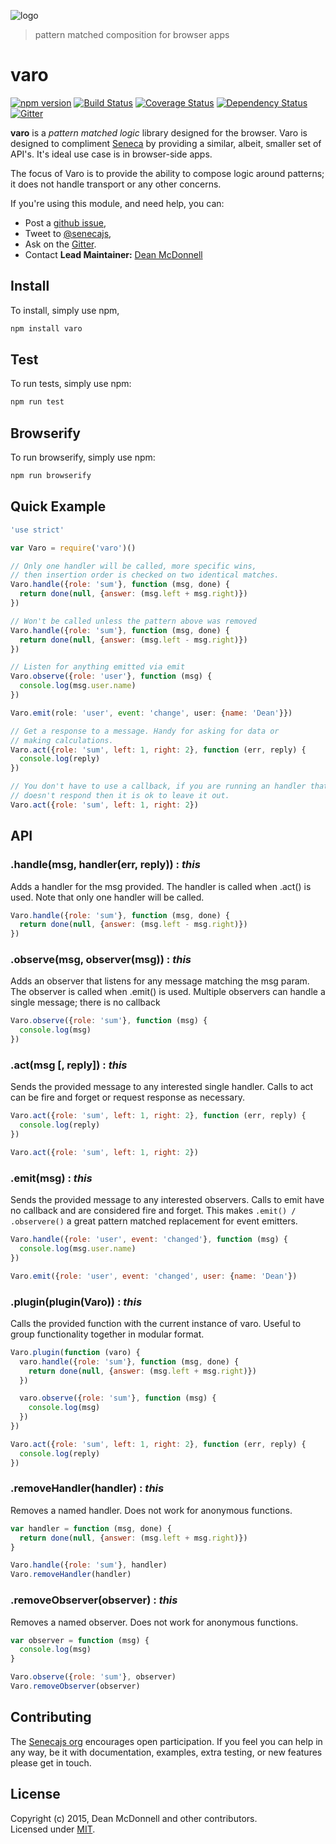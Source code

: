 ![logo](https://rawgit.com/senecajs/varo/master/assets/varo-logo.svg)
> pattern matched composition for browser apps

# varo
[![npm version][npm-badge]][npm-url]
[![Build Status][travis-badge]][travis-url]
[![Coverage Status][coveralls-badge]][coveralls-url]
[![Dependency Status][david-badge]][david-url]
[![Gitter][gitter-badge]][gitter-url]

__varo__ is a _pattern matched logic_ library designed for the browser. Varo is designed to
compliment [Seneca][senecajs.org] by providing a similar, albeit, smaller set of API's. It's ideal
use case is in browser-side apps.

The focus of Varo is to provide the ability to compose logic around patterns; it does
not handle transport or any other concerns.

If you're using this module, and need help, you can:

- Post a [github issue][],
- Tweet to [@senecajs][],
- Ask on the [Gitter][gitter-url].
- Contact __Lead Maintainer:__ [Dean McDonnell][lead]

## Install
To install, simply use npm,

```sh
npm install varo
```

## Test
To run tests, simply use npm:

```sh
npm run test
```

## Browserify
To run browserify, simply use npm:

```sh
npm run browserify
```

## Quick Example

```js
'use strict'

var Varo = require('varo')()

// Only one handler will be called, more specific wins,
// then insertion order is checked on two identical matches.
Varo.handle({role: 'sum'}, function (msg, done) {
  return done(null, {answer: (msg.left + msg.right)})
})

// Won't be called unless the pattern above was removed
Varo.handle({role: 'sum'}, function (msg, done) {
  return done(null, {answer: (msg.left - msg.right)})
})

// Listen for anything emitted via emit
Varo.observe({role: 'user'}, function (msg) {
  console.log(msg.user.name)
})

Varo.emit(role: 'user', event: 'change', user: {name: 'Dean'}})

// Get a response to a message. Handy for asking for data or
// making calculations.
Varo.act({role: 'sum', left: 1, right: 2}, function (err, reply) {
  console.log(reply)
})

// You don't have to use a callback, if you are running an handler that
// doesn't respond then it is ok to leave it out.
Varo.act({role: 'sum', left: 1, right: 2})

```

## API

### .handle(msg, handler(err, reply)) : _this_
Adds a handler for the msg provided. The handler is called when .act() is used. Note that only
one handler will be called.

```js
Varo.handle({role: 'sum'}, function (msg, done) {
  return done(null, {answer: (msg.left - msg.right)})
})
```

### .observe(msg, observer(msg)) : _this_
Adds an observer that listens for any message matching the msg param. The observer is called
when .emit() is used. Multiple observers can handle a single message; there is no callback

```js
Varo.observe({role: 'sum'}, function (msg) {
  console.log(msg)
})
```

### .act(msg [, reply]) : _this_
Sends the provided message to any interested single handler. Calls to act can be
fire and forget or request response as necessary.

```js
Varo.act({role: 'sum', left: 1, right: 2}, function (err, reply) {
  console.log(reply)
})

Varo.act({role: 'sum', left: 1, right: 2})
```

### .emit(msg) : _this_
Sends the provided message to any interested observers. Calls to emit have no callback and are
considered fire and forget. This makes `.emit() / .observere()` a great pattern matched replacement
for event emitters.

```js
Varo.handle({role: 'user', event: 'changed'}, function (msg) {
  console.log(msg.user.name)
})

Varo.emit({role: 'user', event: 'changed', user: {name: 'Dean'})
```

### .plugin(plugin(Varo)) : _this_
Calls the provided function with the current instance of varo. Useful to group functionality
together in modular format.

```js
Varo.plugin(function (varo) {
  varo.handle({role: 'sum'}, function (msg, done) {
    return done(null, {answer: (msg.left + msg.right)})
  })

  varo.observe({role: 'sum'}, function (msg) {
    console.log(msg)
  })
})

Varo.act({role: 'sum', left: 1, right: 2}, function (err, reply) {
  console.log(reply)
})
```

### .removeHandler(handler) : _this_
Removes a named handler. Does not work for anonymous functions.

```js
var handler = function (msg, done) {
  return done(null, {answer: (msg.left + msg.right)})
}

Varo.handle({role: 'sum'}, handler)
Varo.removeHandler(handler)
```

### .removeObserver(observer) : _this_
Removes a named observer. Does not work for anonymous functions.

```js
var observer = function (msg) {
  console.log(msg)
}

Varo.observe({role: 'sum'}, observer)
Varo.removeObserver(observer)
```

## Contributing
The [Senecajs org][] encourages open participation. If you feel you can help in any way, be it with
documentation, examples, extra testing, or new features please get in touch.

## License
Copyright (c) 2015, Dean McDonnell and other contributors. <br />
Licensed under [MIT][].

[MIT]: ./LICENSE
[lead]: https://github.com/mcdonnelldean
[Senecajs org]: https://github.com/senecajs/
[Seneca.js]: https://www.npmjs.com/package/seneca
[@senecajs]: http://twitter.com/senecajs
[senecajs.org]: http://senecajs.org/

[npm-badge]: https://img.shields.io/npm/v/varo.svg
[npm-url]: https://npmjs.com/package/varo
[travis-badge]: https://api.travis-ci.org/senecajs/varo.svg?branch=master
[travis-url]: https://travis-ci.org/senecajs/varo
[coveralls-badge]:https://coveralls.io/repos/senecajs/varo/badge.svg?branch=master&service=github
[coveralls-url]: https://coveralls.io/github/senecajs/varo?branch=master
[david-badge]: https://david-dm.org/senecajs/varo.svg
[david-url]: https://david-dm.org/senecajs/varo
[gitter-badge]: https://badges.gitter.im/Join%20Chat.svg
[gitter-url]: https://gitter.im/senecajs/seneca
[github issue]: https://github.com/senecajs/varo/issues
